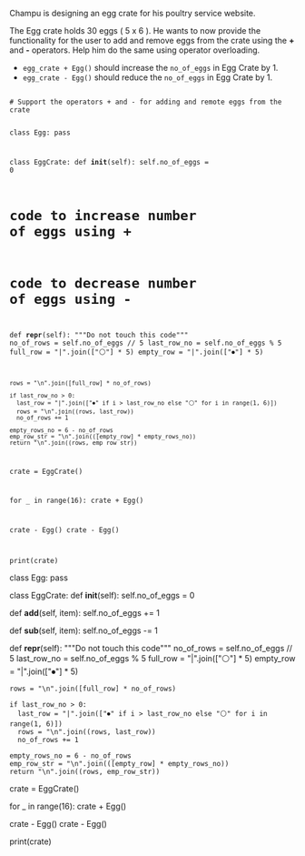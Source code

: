Champu is designing an egg crate for his poultry service website.

The Egg crate holds 30 eggs ( 5 x 6 ).  He wants to now provide the functionality for the user to add and remove eggs from the crate using the **+** and **-** operators. Help him do the same using operator overloading.

* `egg_crate + Egg()` should increase the `no_of_eggs` in Egg Crate by 1.
* `egg_crate - Egg()` should reduce the `no_of_eggs` in Egg Crate by 1.

<Editor lang="python" type="exercise">
<code>
# Support the operators + and - for adding and remote eggs from the crate

class Egg:
  pass

class EggCrate:
  def __init__(self):
    self.no_of_eggs = 0

  # code to increase number of eggs using +

  # code to decrease number of eggs using -

  def __repr__(self):
    """Do not touch this code"""
    no_of_rows = self.no_of_eggs // 5
    last_row_no = self.no_of_eggs % 5
    full_row = "|".join(["⚪"] * 5)
    empty_row = "|".join(["⏺"] * 5)

    rows = "\n".join([full_row] * no_of_rows)

    if last_row_no > 0:
      last_row = "|".join(["⏺" if i > last_row_no else "⚪" for i in range(1, 6)])
      rows = "\n".join((rows, last_row))
      no_of_rows += 1

    empty_rows_no = 6 - no_of_rows
    emp_row_str = "\n".join(([empty_row] * empty_rows_no))
    return "\n".join((rows, emp_row_str))

crate = EggCrate()

for _ in range(16):
  crate + Egg()

crate - Egg()
crate - Egg()

print(crate)
</code>

<solution>
class Egg:
  pass

class EggCrate:
  def __init__(self):
    self.no_of_eggs = 0

  def __add__(self, item):
    self.no_of_eggs += 1

  def __sub__(self, item):
    self.no_of_eggs -= 1

  def __repr__(self):
    """Do not touch this code"""
    no_of_rows = self.no_of_eggs // 5
    last_row_no = self.no_of_eggs % 5
    full_row = "|".join(["⚪"] * 5)
    empty_row = "|".join(["⏺"] * 5)

    rows = "\n".join([full_row] * no_of_rows)

    if last_row_no > 0:
      last_row = "|".join(["⏺" if i > last_row_no else "⚪" for i in range(1, 6)])
      rows = "\n".join((rows, last_row))
      no_of_rows += 1

    empty_rows_no = 6 - no_of_rows
    emp_row_str = "\n".join(([empty_row] * empty_rows_no))
    return "\n".join((rows, emp_row_str))

crate = EggCrate()

for _ in range(16):
  crate + Egg()

crate - Egg()
crate - Egg()

print(crate)
</solution>
</Editor>